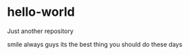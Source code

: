 # hello-world
Just another repository


smile always guys its the best thing you should do these days  
